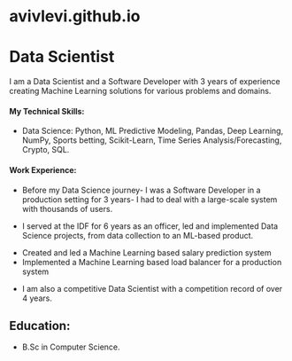# avivlevi.github.io

# Data Scientist

I am a Data Scientist and a Software Developer with 3 years of experience creating Machine Learning solutions for various problems and domains.

#### My Technical Skills: 
- Data Science: Python, ML Predictive Modeling, Pandas, Deep Learning, NumPy, Sports betting,
                Scikit-Learn, Time Series Analysis/Forecasting, Crypto, SQL.


####  Work Experience:
- Before my Data Science journey- I was a Software Developer in a production setting for 3 years- I had to deal with a large-scale system with thousands of users.

- I served at the IDF for 6 years as an officer, led and implemented Data Science projects, from data collection to an ML-based product.

* Created and led a Machine Learning based salary prediction system
* Implemented a Machine Learning based load balancer for a production system

- I am also a competitive Data Scientist with a competition record of over 4 years.

## Education:
- B.Sc in Computer Science.
